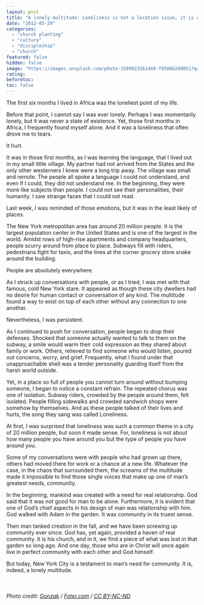 ```yaml
---
layout: post
title: "A lonely multitude: Loneliness is not a location issue, it is a heart issue"
date: "2012-05-29"
categories: 
  - "church planting"
  - "culture"
  - "discipleship"
  - "church"
featured: false
hidden: false
image: "https://images.unsplash.com/photo-1509923261489-fd580b2d9051?q=80&w=871&auto=format&fit=crop&ixlib=rb-4.0.3&ixid=M3wxMjA3fDB8MHxwaG90by1wYWdlfHx8fGVufDB8fHx8fA%3D%3D"
rating:
beforetoc:
toc: false
---
```


The first six months I lived in Africa was the loneliest point of my life.

Before that point, I cannot say I was ever lonely. Perhaps I was momentarily lonely, but it was never a state of existence. Yet, those first months in Africa, I frequently found myself alone. And it was a loneliness that often drove me to tears.

It hurt.

It was in those first months, as I was learning the language, that I lived out in my small little village. My partner had not arrived from the States and the only other westerners I knew were a long trip away. The village was small and remote. The people all spoke a language I could not understand, and even if I could, they did not understand me. In the beginning, they were more like subjects than people. I could not see their personalities, their humanity. I saw strange faces that I could not read.

Last week, I was reminded of those emotions, but it was in the least likely of places.

The New York metropolitan area has around 20 million people. It is the largest population center in the United States and is one of the largest in the world. Amidst rows of high-rise apartments and company headquarters, people scurry around from place to place. Subways fill with riders, pedestrians fight for taxis, and the lines at the corner grocery store snake around the building.

People are absolutely everywhere.

As I struck up conversations with people, or as I tried, I was met with that famous, cold New York stare. It appeared as though these city dwellers had no desire for human contact or conversation of any kind. The multitude found a way to exist on top of each other without any connection to one another.

Nevertheless, I was persistent.

As I continued to push for conversation, people began to drop their defenses. Shocked that someone actually wanted to talk to them on the subway, a smile would warm their cold expression as they shared about family or work. Others, relieved to find someone who would listen, poured out concerns, worry, and grief. Frequently, what I found under that unapproachable shell was a tender personality guarding itself from the harsh world outside.

Yet, in a place so full of people you cannot turn around without bumping someone, I began to notice a constant refrain. The repeated chorus was one of isolation. Subway riders, crowded by the people around them, felt isolated. People filling sidewalks and crowded sandwich shops were somehow by themselves. And as these people talked of their lives and hurts, the song they sang was called Loneliness.

At first, I was surprised that loneliness was such a common theme in a city of 20 million people, but soon it made sense. For, loneliness is not about how many people you have around you but the type of people you have around you.

Some of my conversations were with people who had grown up there, others had moved there for work or a chance at a new life. Whatever the case, in the chaos that surrounded them, the screams of the multitude made it impossible to find those single voices that make up one of man’s greatest needs, community.

In the beginning, mankind was created with a need for real relationship. God said that it was not good for man to be alone. Furthermore, it is evident that one of God’s chief aspects in his design of man was relationship with him. God walked with Adam in the garden. It was community in its truest sense.

Then man tanked creation in the fall, and we have been screwing up community ever since. God has, yet again, provided a haven of real community. It is his church, and in it, we find a piece of what was lost in that garden so long ago. And one day, those who are in Christ will once again live in perfect community with each other and God himself.

But today, New York City is a testament to man’s need for community. It is, indeed, a lonely multitude.

 

###### _Photo credit: [Gonzak](https://www.flickr.com/photos/gonzak/22288312124/) / [Foter.com](http://foter.com/) / [CC BY-NC-ND](http://creativecommons.org/licenses/by-nc-nd/2.0/)_
